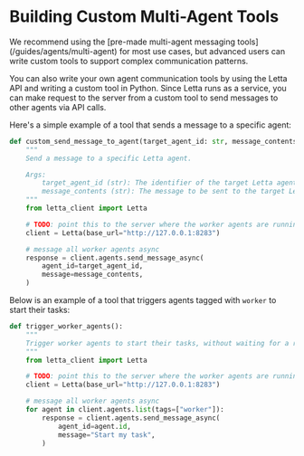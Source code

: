 # Building Custom Multi-Agent Tools

<Tip>
  We recommend using the [pre-made multi-agent messaging tools](/guides/agents/multi-agent) for most use cases, but advanced users can write custom tools to support complex communication patterns.
</Tip>

You can also write your own agent communication tools by using the Letta API and writing a custom tool in Python.
Since Letta runs as a service, you can make request to the server from a custom tool to send messages to other agents via API calls.

Here's a simple example of a tool that sends a message to a specific agent:

```python title="python"
def custom_send_message_to_agent(target_agent_id: str, message_contents: str):
    """
    Send a message to a specific Letta agent.

    Args:
        target_agent_id (str): The identifier of the target Letta agent.
        message_contents (str): The message to be sent to the target Letta agent.
    """
    from letta_client import Letta

    # TODO: point this to the server where the worker agents are running
    client = Letta(base_url="http://127.0.0.1:8283")

    # message all worker agents async
    response = client.agents.send_message_async(
        agent_id=target_agent_id,
        message=message_contents,
    )
```

Below is an example of a tool that triggers agents tagged with `worker` to start their tasks:

```python title="python"
def trigger_worker_agents():
    """
    Trigger worker agents to start their tasks, without waiting for a response.
    """
    from letta_client import Letta

    # TODO: point this to the server where the worker agents are running
    client = Letta(base_url="http://127.0.0.1:8283")

    # message all worker agents async
    for agent in client.agents.list(tags=["worker"]):
        response = client.agents.send_message_async(
            agent_id=agent.id,
            message="Start my task",
        )
```
